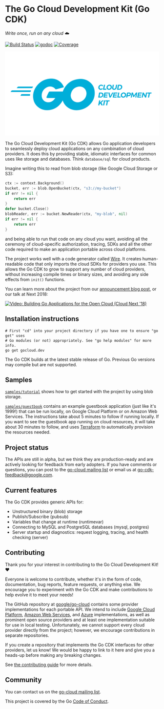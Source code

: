 # The Go Cloud Development Kit (Go CDK)

_Write once, run on any cloud ☁️_

[![Build Status](https://travis-ci.com/google/go-cloud.svg?branch=master)][travis]
[![godoc](https://godoc.org/github.com/google/go-cloud?status.svg)][godoc]
[![Coverage](https://codecov.io/gh/google/go-cloud/branch/master/graph/badge.svg)](https://codecov.io/gh/google/go-cloud)

<p align="center">
  <img width="509" height="276" src="internal/website/static/go-cdk-logo-gopherblue.png" alt="">
</p>

The Go Cloud Development Kit (Go CDK) allows Go application developers to
seamlessly deploy cloud applications on any combination of cloud providers. It
does this by providing stable, idiomatic interfaces for common uses like storage
and databases. Think `database/sql` for cloud products.

Imagine writing this to read from blob storage (like Google Cloud Storage or
S3):

```go
ctx := context.Background()
bucket, err := blob.OpenBucket(ctx, "s3://my-bucket")
if err != nil {
    return err
}
defer bucket.Close()
blobReader, err := bucket.NewReader(ctx, "my-blob", nil)
if err != nil {
    return err
}
```

and being able to run that code on any cloud you want, avoiding all the ceremony
of cloud-specific authorization, tracing, SDKs and all the other code required
to make an application portable across cloud platforms.

The project works well with a code generator called
[Wire](https://github.com/google/wire/blob/master/README.md). It creates
human-readable code that only imports the cloud SDKs for providers you use. This
allows the Go CDK to grow to support any number of cloud providers, without
increasing compile times or binary sizes, and avoiding any side effects from
`init()` functions.

You can learn more about the project from our [announcement blog post][], or our
talk at Next 2018:

[![Video: Building Go Applications for the Open Cloud (Cloud Next '18)](https://img.youtube.com/vi/_2ZwhvIkgek/0.jpg)][video]

[announcement blog post]: https://blog.golang.org/go-cloud
[godoc]: https://godoc.org/github.com/google/go-cloud
[travis]: https://travis-ci.com/google/go-cloud
[video]: https://www.youtube.com/watch?v=_2ZwhvIkgek

## Installation instructions

```shell
# First "cd" into your project directory if you have one to ensure "go get" uses
# Go modules (or not) appropriately. See "go help modules" for more info.
go get gocloud.dev
```

The Go CDK builds at the latest stable release of Go. Previous Go versions may
compile but are not supported.

## Samples

[`samples/tutorial`][tutorial] shows how to get started with the project by
using blob storage.

[`samples/guestbook`][guestbook] contains an example guestbook application (just
like it's 1999!) that can be run locally, on Google Cloud Platform or on Amazon
Web Services. The instructions take about 5 minutes to follow if running
locally. If you want to see the guestbook app running on cloud resources, it
will take about 30 minutes to follow, and uses [Terraform](http://terraform.io)
to automatically provision the resources needed.

[tutorial]: https://github.com/google/go-cloud/tree/master/samples/tutorial
[guestbook]: https://github.com/google/go-cloud/tree/master/samples/guestbook
[gcmsg]: https://github.com/google/go-cloud/tree/master/pubsub/samples/gcmsg

## Project status

The APIs are still in alpha, but we think they are production-ready and are
actively looking for feedback from early adopters. If you have comments or
questions, you can post to the [go-cloud mailing list][] or email us at
go-cdk-feedback@google.com.

## Current features

The Go CDK provides generic APIs for:

*   Unstructured binary (blob) storage
*   Publish/Subscribe (pubsub)
*   Variables that change at runtime (runtimevar)
*   Connecting to MySQL and PostgreSQL databases (mysql, postgres)
*   Server startup and diagnostics: request logging, tracing, and health
    checking (server)

## Contributing

Thank you for your interest in contributing to the Go Cloud Development
Kit! :heart:

Everyone is welcome to contribute, whether it's in the form of code,
documentation, bug reports, feature requests, or anything else. We encourage you
to experiment with the Go CDK and make contributions to help evolve it to meet
your needs!

The GitHub repository at [google/go-cloud][go-cloud] contains some provider
implementations for each portable API. We intend to include
[Google Cloud Platform][gcp], [Amazon Web Services][aws], and [Azure][azure]
implementations, as well as prominent open source providers and at least one
implementation suitable for use in local testing. Unfortunately, we cannot
support every cloud provider directly from the project; however, we encourage
contributions in separate repositories.

If you create a repository that implements the Go CDK interfaces for other
providers, let us know! We would be happy to link to it here and give you a
heads-up before making any breaking changes.

See [the contributing guide](./CONTRIBUTING.md) for more details.

[go-cloud]: https://github.com/google/go-cloud
[gcp]: http://cloud.google.com
[aws]: http://aws.amazon.com
[azure]: https://azure.microsoft.com/

## Community

You can contact us on the [go-cloud mailing list][].

This project is covered by the Go [Code of Conduct][].

[Code of Conduct]: ./CODE_OF_CONDUCT.md
[go-cloud mailing list]: https://groups.google.com/forum/#!forum/go-cloud

